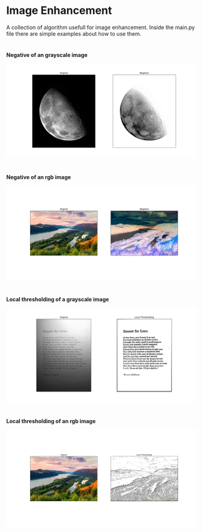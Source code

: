 # Image Enhancement
A collection of algorithm usefull for image enhancement.
Inside the main.py file there are simple examples about how to use them.

#
**Negative of an grayscale image**

![Negative of an grayscale image](https://github.com/Izio91/ImageEnhancement/blob/master/results/results_negative_moon.png)

#
**Negative of an rgb image**

![Negative of an rgb image](https://github.com/Izio91/ImageEnhancement/blob/master/results/results_negative_columbia.png)

#
**Local thresholding of a grayscale image**

![Local thresholding of an grayscale image](https://github.com/Izio91/ImageEnhancement/blob/master/results/sonnet.png)

#
**Local thresholding of an rgb image**

![Local thresholding of an rgb image](https://github.com/Izio91/ImageEnhancement/blob/master/results/columbia_threshold.png)